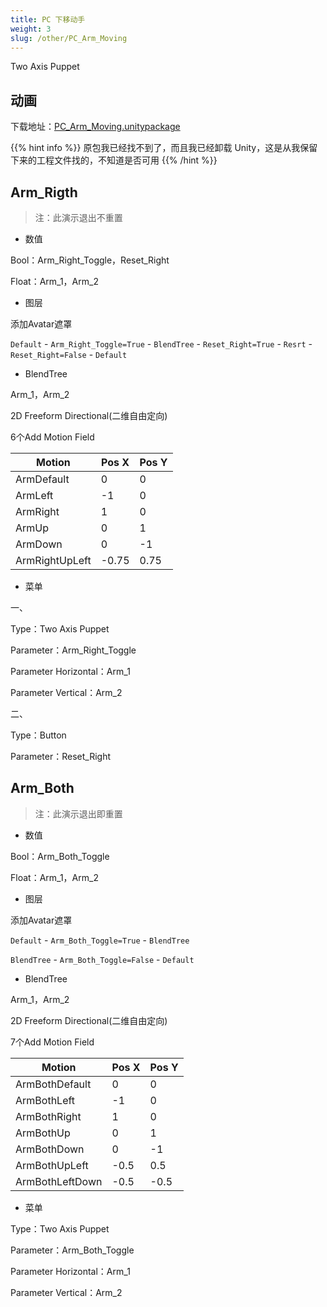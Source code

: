 ```yaml
---
title: PC 下移动手
weight: 3
slug: /other/PC_Arm_Moving
---
```


Two Axis Puppet

## 动画

下载地址：[PC_Arm_Moving.unitypackage](https://raw.githubusercontent.com/yexca-VRChat/yexca-VRChat.github.io/main/file/PC_Arm_Moving.zip)

{{% hint info %}}
原包我已经找不到了，而且我已经卸载 Unity，这是从我保留下来的工程文件找的，不知道是否可用
{{% /hint %}}

## Arm_Rigth

> 注：此演示退出不重置

* 数值

Bool：Arm_Right_Toggle，Reset_Right

Float：Arm_1，Arm_2

* 图层

添加Avatar遮罩

`Default` - `Arm_Right_Toggle=True` - `BlendTree` - `Reset_Right=True` - `Resrt` - `Reset_Right=False` - `Default`

* BlendTree

Arm_1，Arm_2

2D Freeform Directional(二维自由定向)

6个Add Motion Field

| Motion         | Pos X | Pos Y |
| -------------- | ----- | ----- |
| ArmDefault     | 0     | 0     |
| ArmLeft        | -1    | 0     |
| ArmRight       | 1     | 0     |
| ArmUp          | 0     | 1     |
| ArmDown        | 0     | -1    |
| ArmRightUpLeft | -0.75 | 0.75  |

* 菜单

一、

Type：Two Axis Puppet

Parameter：Arm_Right_Toggle

Parameter Horizontal：Arm_1

Parameter Vertical：Arm_2

二、

Type：Button

Parameter：Reset_Right

## Arm_Both

> 注：此演示退出即重置

* 数值

Bool：Arm_Both_Toggle

Float：Arm_1，Arm_2

* 图层

添加Avatar遮罩

`Default` - `Arm_Both_Toggle=True` - `BlendTree`

`BlendTree` - `Arm_Both_Toggle=False` - `Default`

* BlendTree

Arm_1，Arm_2

2D Freeform Directional(二维自由定向)

7个Add Motion Field

| Motion          | Pos X | Pos Y |
| --------------- | ----- | ----- |
| ArmBothDefault  | 0     | 0     |
| ArmBothLeft     | -1    | 0     |
| ArmBothRight    | 1     | 0     |
| ArmBothUp       | 0     | 1     |
| ArmBothDown     | 0     | -1    |
| ArmBothUpLeft   | -0.5  | 0.5   |
| ArmBothLeftDown | -0.5  | -0.5  |

* 菜单

Type：Two Axis Puppet

Parameter：Arm_Both_Toggle

Parameter Horizontal：Arm_1

Parameter Vertical：Arm_2
